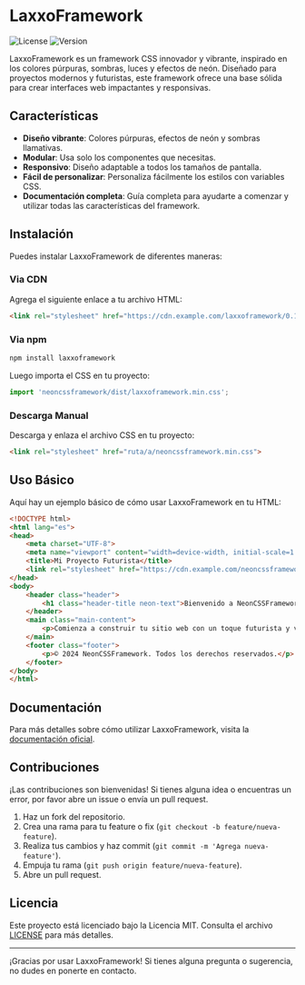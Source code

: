 # LaxxoFramework

![License](https://img.shields.io/badge/license-MIT-blue.svg)
![Version](https://img.shields.io/badge/version-0.1.0-brightgreen.svg)

LaxxoFramework es un framework CSS innovador y vibrante, inspirado en los colores púrpuras, sombras, luces y efectos de neón. Diseñado para proyectos modernos y futuristas, este framework ofrece una base sólida para crear interfaces web impactantes y responsivas.

## Características

- **Diseño vibrante**: Colores púrpuras, efectos de neón y sombras llamativas.
- **Modular**: Usa solo los componentes que necesitas.
- **Responsivo**: Diseño adaptable a todos los tamaños de pantalla.
- **Fácil de personalizar**: Personaliza fácilmente los estilos con variables CSS.
- **Documentación completa**: Guía completa para ayudarte a comenzar y utilizar todas las características del framework.

## Instalación

Puedes instalar LaxxoFramework de diferentes maneras:

### Via CDN

Agrega el siguiente enlace a tu archivo HTML:

```html
<link rel="stylesheet" href="https://cdn.example.com/laxxoframework/0.1.0/laxxoframework.min.css">
```

### Via npm

```bash
npm install laxxoframework
```

Luego importa el CSS en tu proyecto:

```javascript
import 'neoncssframework/dist/laxxoframework.min.css';
```

### Descarga Manual

Descarga y enlaza el archivo CSS en tu proyecto:

```html
<link rel="stylesheet" href="ruta/a/neoncssframework.min.css">
```

## Uso Básico

Aquí hay un ejemplo básico de cómo usar LaxxoFramework en tu HTML:

```html
<!DOCTYPE html>
<html lang="es">
<head>
    <meta charset="UTF-8">
    <meta name="viewport" content="width=device-width, initial-scale=1.0">
    <title>Mi Proyecto Futurista</title>
    <link rel="stylesheet" href="https://cdn.example.com/neoncssframework/0.1.0/neoncssframework.min.css">
</head>
<body>
    <header class="header">
        <h1 class="header-title neon-text">Bienvenido a NeonCSSFramework</h1>
    </header>
    <main class="main-content">
        <p>Comienza a construir tu sitio web con un toque futurista y vibrante.</p>
    </main>
    <footer class="footer">
        <p>© 2024 NeonCSSFramework. Todos los derechos reservados.</p>
    </footer>
</body>
</html>
```

## Documentación

Para más detalles sobre cómo utilizar LaxxoFramework, visita la [documentación oficial](https://example.com/laxxoframework/docs).

## Contribuciones

¡Las contribuciones son bienvenidas! Si tienes alguna idea o encuentras un error, por favor abre un issue o envía un pull request.

1. Haz un fork del repositorio.
2. Crea una rama para tu feature o fix (`git checkout -b feature/nueva-feature`).
3. Realiza tus cambios y haz commit (`git commit -m 'Agrega nueva-feature'`).
4. Empuja tu rama (`git push origin feature/nueva-feature`).
5. Abre un pull request.

## Licencia

Este proyecto está licenciado bajo la Licencia MIT. Consulta el archivo [LICENSE](LICENSE) para más detalles.

---

¡Gracias por usar LaxxoFramework! Si tienes alguna pregunta o sugerencia, no dudes en ponerte en contacto.
```
